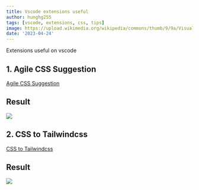 ```yaml
---
title: Vscode extensions useful
author: hunghg255
tags: [vscode, extensions, css, tips]
image: https://upload.wikimedia.org/wikipedia/commons/thumb/9/9a/Visual_Studio_Code_1.35_icon.svg/1200px-Visual_Studio_Code_1.35_icon.svg.png
date: '2023-04-24'
---
```


Extensions useful on vscode

<!--truncate-->

## 1. Agile CSS Suggestion

[Agile CSS Suggestion](https://marketplace.visualstudio.com/items?itemName=AgileCssSuggestion.agile-css-suggestion)

## Result

<img data-zoomable src="https://res.cloudinary.com/hunghg255/image/upload/v1682245314/agile-css-suggestion_jxh0ys.png" />

## 2. CSS to Tailwindcss

[CSS to Tailwindcss](https://marketplace.visualstudio.com/items?itemName=hunghg255.css-2-tailwindcss)

## Result

<img data-zoomable src="https://res.cloudinary.com/hunghg255/image/upload/v1685594372/css2tailwindcss-demo_lzpyfi.gif" />
